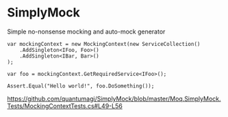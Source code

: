 # SimplyMock
Simple no-nonsense mocking and auto-mock generator

    var mockingContext = new MockingContext(new ServiceCollection()
        .AddSingleton<IFoo, Foo>()
        .AddSingleton<IBar, Bar>()
    );

    var foo = mockingContext.GetRequiredService<IFoo>();

    Assert.Equal("Hello world!", foo.DoSomething());

https://github.com/quantumagi/SimplyMock/blob/master/Moq.SimplyMock.Tests/MockingContextTests.cs#L49-L56
